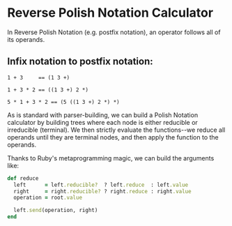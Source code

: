 # Reverse Polish Notation Calculator

In Reverse Polish Notation (e.g. postfix notation), an operator follows all of its operands.

## Infix notation to postfix notation:

```
1 + 3     == (1 3 +)

1 + 3 * 2 == ((1 3 +) 2 *)

5 * 1 + 3 * 2 == (5 ((1 3 +) 2 *) *)
```

As is standard with parser-building, we can build a Polish Notation calculator by building trees where each node is either reducible or irreducible (terminal). We then strictly evaluate the functions--we reduce all operands until they are terminal nodes, and then apply the function to the operands.

Thanks to Ruby's metaprogramming magic, we can build the arguments like:

```ruby
def reduce
  left      = left.reducible?  ? left.reduce  : left.value
  right     = right.reducible? ? right.reduce : right.value
  operation = root.value

  left.send(operation, right)
end
```
